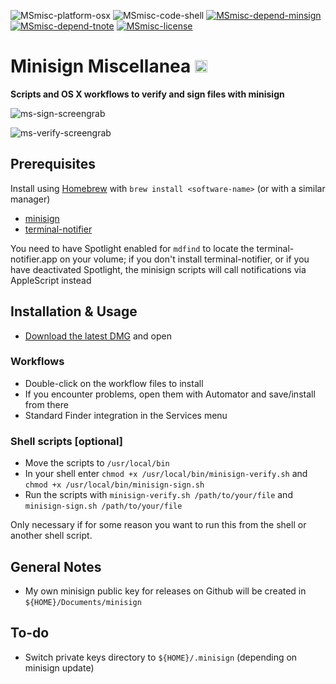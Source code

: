 ![MSmisc-platform-osx](https://img.shields.io/badge/platform-OS%20X-lightgrey.svg)
![MSmisc-code-shell](https://img.shields.io/badge/code-shell-yellow.svg)
[![MSmisc-depend-minsign](https://img.shields.io/badge/dependency-minisign%200.6-green.svg)](https://github.com/jedisct1/minisign)
[![MSmisc-depend-tnote](https://img.shields.io/badge/dependency-terminal--notifier%201.6.3-green.svg)](https://github.com/alloy/terminal-notifier)
[![MSmisc-license](http://img.shields.io/badge/license-MIT+-blue.svg)](https://github.com/JayBrown/minisign-misc/blob/master/license.md)

# Minisign Miscellanea <img src="https://github.com/JayBrown/minisign-misc/blob/master/img/jb-img.png" height="20px"/>
**Scripts and OS X workflows to verify and sign files with minisign**

![ms-sign-screengrab](https://github.com/JayBrown/minisign-misc/blob/master/img/minisign-sign-grab.png)

![ms-verify-screengrab](https://github.com/JayBrown/minisign-misc/blob/master/img/minisign-verify-grab.png)

## Prerequisites
Install using [Homebrew](http://brew.sh) with `brew install <software-name>` (or with a similar manager)

* [minisign](https://github.com/jedisct1/minisign)
* [terminal-notifier](https://github.com/alloy/terminal-notifier)

You need to have Spotlight enabled for `mdfind` to locate the terminal-notifier.app on your volume; if you don't install terminal-notifier, or if you have deactivated Spotlight, the minisign scripts will call notifications via AppleScript instead

## Installation & Usage
* [Download the latest DMG](https://github.com/JayBrown/minisign-misc/releases) and open

### Workflows
* Double-click on the workflow files to install
* If you encounter problems, open them with Automator and save/install from there
* Standard Finder integration in the Services menu

### Shell scripts [optional]
* Move the scripts to `/usr/local/bin`
* In your shell enter `chmod +x /usr/local/bin/minisign-verify.sh` and `chmod +x /usr/local/bin/minisign-sign.sh`
* Run the scripts with `minisign-verify.sh /path/to/your/file` and `minisign-sign.sh /path/to/your/file`

Only necessary if for some reason you want to run this from the shell or another shell script.

## General Notes
* My own minisign public key for releases on Github will be created in `${HOME}/Documents/minisign`

## To-do
* Switch private keys directory to `${HOME}/.minisign` (depending on minisign update)
